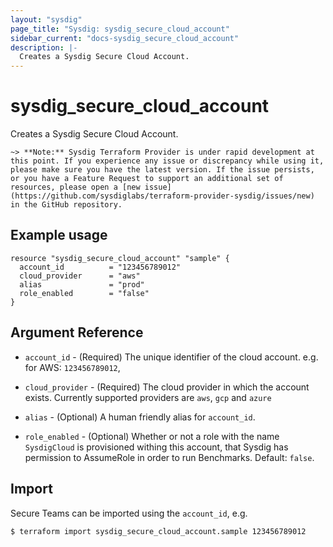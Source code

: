 ```yaml
---
layout: "sysdig"
page_title: "Sysdig: sysdig_secure_cloud_account"
sidebar_current: "docs-sysdig_secure_cloud_account"
description: |-
  Creates a Sysdig Secure Cloud Account.
---
```


# sysdig\_secure\_cloud_account

Creates a Sysdig Secure Cloud Account.

`~> **Note:** Sysdig Terraform Provider is under rapid development at this point. If you experience any issue or discrepancy while using it, please make sure you have the latest version. If the issue persists, or you have a Feature Request to support an additional set of resources, please open a [new issue](https://github.com/sysdiglabs/terraform-provider-sysdig/issues/new) in the GitHub repository.`

## Example usage

```hcl
resource "sysdig_secure_cloud_account" "sample" {
  account_id          = "123456789012"
  cloud_provider      = "aws"
  alias               = "prod"
  role_enabled        = "false"
}
```

## Argument Reference

* `account_id` - (Required) The unique identifier of the cloud account. e.g. for AWS: `123456789012`, 

* `cloud_provider` - (Required) The cloud provider in which the account exists. Currently supported providers are `aws`, `gcp` and `azure`

* `alias` - (Optional) A human friendly alias for `account_id`.

* `role_enabled` - (Optional) Whether or not a role with the name `SysdigCloud` is provisioned withing this account, that Sysdig has permission to AssumeRole in order to run Benchmarks. Default: `false`.

## Import

Secure Teams can be imported using the `account_id`, e.g.

```
$ terraform import sysdig_secure_cloud_account.sample 123456789012
```
